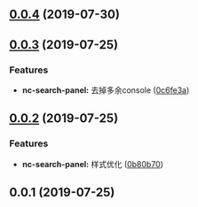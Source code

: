 <a name="0.0.4"></a>
## [0.0.4](https://github.com/tinper-bee/nc-search-panel/compare/v0.0.3...v0.0.4) (2019-07-30)



<a name="0.0.3"></a>
## [0.0.3](https://github.com/tinper-bee/nc-search-panel/compare/v0.0.2...v0.0.3) (2019-07-25)


### Features

* **nc-search-panel:** 去掉多余console ([0c6fe3a](https://github.com/tinper-bee/nc-search-panel/commit/0c6fe3a))



<a name="0.0.2"></a>
## [0.0.2](https://github.com/tinper-bee/nc-search-panel/compare/v0.0.1...v0.0.2) (2019-07-25)


### Features

* **nc-search-panel:** 样式优化 ([0b80b70](https://github.com/tinper-bee/nc-search-panel/commit/0b80b70))



<a name="0.0.1"></a>
## 0.0.1 (2019-07-25)



